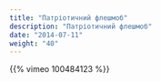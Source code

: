 ```yaml
---
title: "Патріотичний флешмоб"
description: "Патріотичний флешмоб"
date: "2014-07-11"
weight: "40"
---
```


{{% vimeo 100484123 %}}
